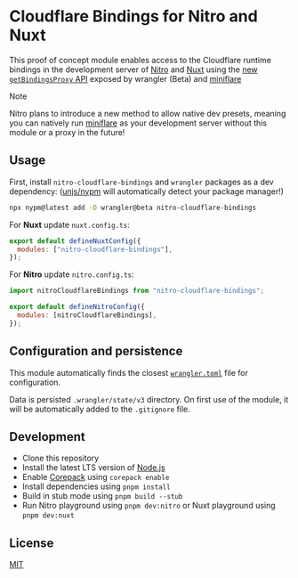 # Cloudflare Bindings for Nitro and Nuxt

This proof of concept module enables access to the Cloudflare runtime bindings in the development server of [Nitro](https://nitro.unjs.io) and [Nuxt](https://nuxt.com) using the [new `getBindingsProxy` API](https://github.com/cloudflare/workers-sdk/pull/4523) exposed by wrangler (Beta) and [miniflare](https://miniflare.dev/)

> [!NOTE]
> Nitro plans to introduce a new method to allow native dev presets, meaning you can natively run [miniflare](https://miniflare.dev/) as your development server without this module or a proxy in the future!

## Usage

First, install `nitro-cloudflare-bindings` and `wrangler` packages as a dev dependency: ([unjs/nypm](https://nypm.unjs.io) will automatically detect your package manager!)

```sh
npx nypm@latest add -D wrangler@beta nitro-cloudflare-bindings
```

For **Nuxt** update `nuxt.config.ts`:

```js
export default defineNuxtConfig({
  modules: ["nitro-cloudflare-bindings"],
});
```

For **Nitro** update `nitro.config.ts`:

```js
import nitroCloudflareBindings from "nitro-cloudflare-bindings";

export default defineNitroConfig({
  modules: [nitroCloudflareBindings],
});
```

## Configuration and persistence

This module automatically finds the closest [`wrangler.toml`](https://developers.cloudflare.com/workers/wrangler/configuration/) file for configuration.

Data is persisted `.wrangler/state/v3` directory. On first use of the module, it will be automatically added to the `.gitignore` file.

## Development

- Clone this repository
- Install the latest LTS version of [Node.js](https://nodejs.org/en/)
- Enable [Corepack](https://github.com/nodejs/corepack) using `corepack enable`
- Install dependencies using `pnpm install`
- Build in stub mode using `pnpm build --stub`
- Run Nitro playground using `pnpm dev:nitro` or Nuxt playground using `pnpm dev:nuxt`

## License

[MIT](./LICENSE)
